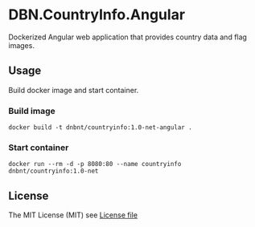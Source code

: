 # DBN.CountryInfo.Angular
Dockerized Angular web application that provides country data and flag images.

## Usage

Build docker image and start container.

### Build image

```
docker build -t dnbnt/countryinfo:1.0-net-angular .
```

### Start container
```
docker run --rm -d -p 8080:80 --name countryinfo dnbnt/countryinfo:1.0-net
```

## License

The MIT License (MIT) see [License file](https://github.com/dnbnt/countryinfo/blob/main/LICENSE)